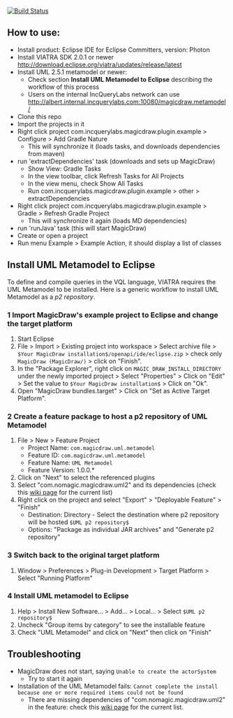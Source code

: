 [![Build Status](https://build.incquerylabs.com/jenkins/buildStatus/icon?job=MagicDraw-OSS%2Fplugin-skeleton%2Fmaster)](https://build.incquerylabs.com/jenkins/job/MagicDraw-OSS/job/plugin-skeleton/job/master/)

## How to use:

- Install product: Eclipse IDE for Eclipse Committers, version: Photon
- Install VIATRA SDK 2.0.1 or newer http://download.eclipse.org/viatra/updates/release/latest
- Install UML 2.5.1 metamodel or newer: 
    * Check section **Install UML Metamodel to Eclipse** describing the workflow of this process 
    * Users on the internal IncQueryLabs network can use http://albert.internal.incquerylabs.com:10080/magicdraw.metamodel/
- Clone this repo
- Import the projects in it
- Right click project com.incquerylabs.magicdraw.plugin.example > Configure > Add Gradle Nature
  - This will synchronize it (loads tasks, and downloads dependencies from maven)
- run 'extractDependencies' task (downloads and sets up MagicDraw)
  - Show View: Gradle Tasks
  - In the view toolbar, click Refresh Tasks for All Projects
  - In the view menu, check Show All Tasks
  - Run com.incquerylabs.magicdraw.plugin.example > other > extractDependencies
- Right click project com.incquerylabs.magicdraw.plugin.example > Gradle > Refresh Gradle Project
  - This will synchronize it again (loads MD dependencies)
- run 'runJava' task (this will start MagicDraw)
- Create or open a project
- Run menu Example > Example Action, it should display a list of classes

## Install UML Metamodel to Eclipse 

To define and compile queries in the VQL language, VIATRA requires the UML Metamodel to be installed. Here is a generic workflow to install UML Metamodel as a _p2 repository_.

### 1 Import MagicDraw's example project to Eclipse and change the target platform
 1. Start Eclipse
 1. File > Import > Existing project into workspace > Select archive file > `$Your MagicDraw installation$/openapi/ide/eclipse.zip` > check only `MagicDraw (MagicDraw/)` > click on "Finish".
 1. In the "Package Explorer", right click on `MAGIC_DRAW_INSTALL_DIRECTORY` under the newly imported project > Select "Properties" > Click on "Edit" > Set the value to `$Your MagicDraw installation$` > Click on "Ok".
 1. Open "MagicDraw bundles.target" > Click on "Set as Active Target Platform".

### 2 Create a feature package to host a p2 repository of UML Metamodel
 1. File > New > Feature Project
	* Project Name: `com.magicdraw.uml.metamodel`
	* Feature ID: `com.magicdraw.uml.metamodel`
	* Feature Name: `UML Metamodel`
	* Feature Version: 1.0.0.*
 1. Click on "Next" to select the referenced plugins
 1. Select "com.nomagic.magicdraw.uml2" and its dependencies (check this [wiki page](https://github.com/IncQueryLabs/MD_plugin_skeleton/wiki/Dependencies-of-UML2-Plugin) for the current list)
 1. Right click on the project and select "Export" > "Deployable Feature" > "Finish"
	* Destination: Directory - Select the destination where p2 repository will be hosted `$UML p2 repository$`
	* Options: "Package as individual JAR archives" and "Generate p2 repository"

### 3 Switch back to the original target platform
 1. Window > Preferences > Plug-in Development > Target Platform > Select "Running Platform"

### 4 Install UML metamodel to Eclipse
 1. Help > Install New Software... > Add... > Local... > Select `$UML p2 repository$`
 1. Uncheck "Group items by category" to see the installable feature
 1. Check "UML Metamodel" and click on "Next" then click on "Finish"


## Troubleshooting

- MagicDraw does not start, saying `Unable to create the actorSystem`
  - Try to start it again
- Installation of the UML Metamodel fails: `Cannot complete the install because one or more required items could not be found` 
  - There are missing dependencies of "com.nomagic.magicdraw.uml2" in the feature: check this [wiki page](https://github.com/IncQueryLabs/MD_plugin_skeleton/wiki/Dependencies-of-UML2-Plugin) for the current list.
  
